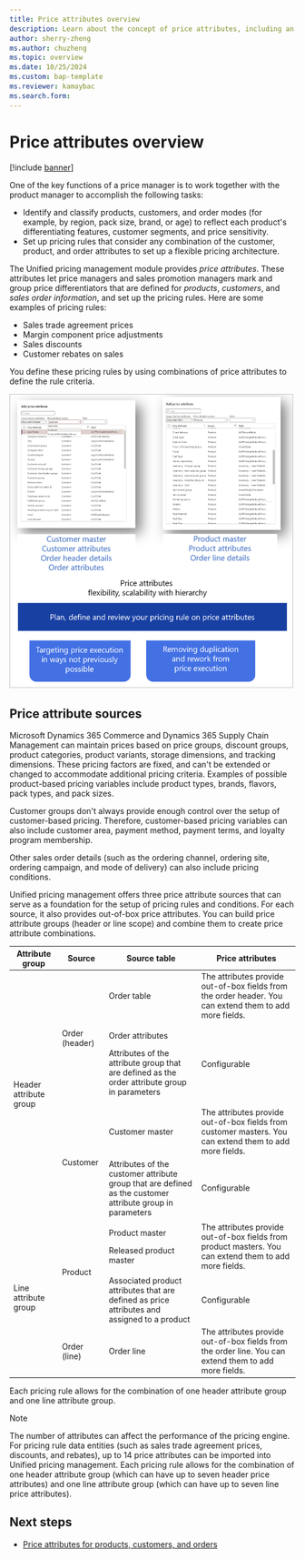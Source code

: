 ```yaml
---
title: Price attributes overview
description: Learn about the concept of price attributes, including an outline on price attribute sources and a table providing information about price attributes.
author: sherry-zheng
ms.author: chuzheng
ms.topic: overview
ms.date: 10/25/2024
ms.custom: bap-template
ms.reviewer: kamaybac
ms.search.form:
---
```


# Price attributes overview

[!include [banner](../includes/banner.md)]

One of the key functions of a price manager is to work together with the product manager to accomplish the following tasks:

- Identify and classify products, customers, and order modes (for example, by region, pack size, brand, or age) to reflect each product's differentiating features, customer segments, and price sensitivity.
- Set up pricing rules that consider any combination of the customer, product, and order attributes to set up a flexible pricing architecture.

The Unified pricing management module provides *price attributes*. These attributes let price managers and sales promotion managers mark and group price differentiators that are defined for *products*, *customers*, and *sales order information*, and set up the pricing rules. Here are some examples of pricing rules:

- Sales trade agreement prices
- Margin component price adjustments
- Sales discounts
- Customer rebates on sales

You define these pricing rules by using combinations of price attributes to define the rule criteria.

[<img src="media/price-attributes.png" alt="Price attributes." title="Price attributes" width="500" />](media/price-attributes.png#lightbox)

## Price attribute sources

Microsoft Dynamics 365 Commerce and Dynamics 365 Supply Chain Management can maintain prices based on price groups, discount groups, product categories, product variants, storage dimensions, and tracking dimensions. These pricing factors are fixed, and can't be extended or changed to accommodate additional pricing criteria. Examples of possible product-based pricing variables include product types, brands, flavors, pack types, and pack sizes.

Customer groups don't always provide enough control over the setup of customer-based pricing. Therefore, customer-based pricing variables can also include customer area, payment method, payment terms, and loyalty program membership.

Other sales order details (such as the ordering channel, ordering site, ordering campaign, and mode of delivery) can also include pricing conditions.

Unified pricing management offers three price attribute sources that can serve as a foundation for the setup of pricing rules and conditions. For each source, it also provides out-of-box price attributes. You can build price attribute groups (header or line scope) and combine them to create price attribute combinations.

<table>
<thead>
<tr>
<th>Attribute group</th>
<th>Source</th>
<th>Source table</th>
<th>Price attributes</th>
</tr>
</thead>
<tbody>
<tr>
<td rowspan="4">Header attribute group</td>
<td rowspan="2">Order (header)</td>
<td>Order table</td>
<td>The attributes provide out-of-box fields from the order header. You can extend them to add more fields.</td>
</tr>
<tr>
<td><p>Order attributes</p><p>Attributes of the attribute group that are defined as the order attribute group in parameters</p></td>
<td>Configurable</td>
</tr>
<tr>
<td rowspan="2">Customer</td>
<td>Customer master</td>
<td>The attributes provide out-of-box fields from customer masters. You can extend them to add more fields.</td>
</tr>
<tr>
<td>Attributes of the customer attribute group that are defined as the customer attribute group in parameters</td>
<td>Configurable</td>
</tr>
<tr>
<td rowspan="3">Line attribute group</td>
<td rowspan="2">Product</td>
<td><p>Product master</p><p>Released product master</p></td>
<td>The attributes provide out-of-box fields from product masters. You can extend them to add more fields.</td>
</tr>
<tr>
<td>Associated product attributes that are defined as price attributes and assigned to a product</td>
<td>Configurable</td>
</tr>
<tr>
<td>Order (line)</td>
<td>Order line</td>
<td>The attributes provide out-of-box fields from the order line. You can extend them to add more fields.</td>
</tr>
</tbody>
</table>

Each pricing rule allows for the combination of one header attribute group and one line attribute group.

> [!NOTE]
> The number of attributes can affect the performance of the pricing engine. For pricing rule data entities (such as sales trade agreement prices, discounts, and rebates), up to 14 price attributes can be imported into Unified pricing management. Each pricing rule allows for the combination of one header attribute group (which can have up to seven header price attributes) and one line attribute group (which can have up to seven line price attributes).

## Next steps

- [Price attributes for products, customers, and orders](upm-price-attributes-setup.md)
